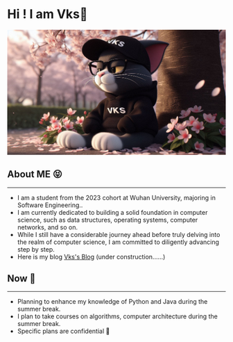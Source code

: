 # Hi ! I am Vks👋

<!--
**Vks-Feng/Vks-Feng** is a ✨ _special_ ✨ repository because its `README.md` (this file) appears on your GitHub profile.

Here are some ideas to get you started:

- 🔭 I’m currently working on ...
- 🌱 I’m currently learning ...
- 👯 I’m looking to collaborate on ...
- 🤔 I’m looking for help with ...
- 💬 Ask me about ...
- 📫 How to reach me: ...
- 😄 Pronouns: ...
- ⚡ Fun fact: ...
-->

![image](https://github.com/Vks-Feng/Vks-Feng/blob/main/bkg.png)


## About ME 😝

---

- I am a student from the 2023 cohort at Wuhan University, majoring in Software Engineering..
- I am currently dedicated to building a solid foundation in computer science, such as data structures, operating systems, computer networks, and so on.
- While I still have a considerable journey ahead before truly delving into the realm of computer science, I am committed to diligently advancing step by step.
- Here is my blog [Vks's Blog](https://vks-feng.github.io/) (under construction......)

## Now 📆

---

- Planning to enhance my knowledge of Python and Java during the summer break.
- I plan to take courses on algorithms, computer architecture during the summer break.
- Specific plans are confidential 👻

